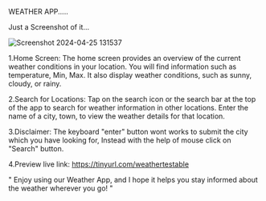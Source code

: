 WEATHER APP.....


Just a Screenshot of it...

![Screenshot 2024-04-25 131537](https://github.com/Gurukirank2024/My_Projects/assets/167998862/043c72fe-dfef-4998-99ab-b7a570b682d5)


1.Home Screen:
       The home screen provides an overview of the current weather conditions in your location.
       You will find information such as temperature, Min, Max. It also display weather conditions, such as sunny, cloudy, or rainy.

2.Search for Locations:
        Tap on the search icon or the search bar at the top of the app to search for weather information in other locations.
        Enter the name of a city, town, to view the weather details for that location.

3.Disclaimer: 
         The keyboard "enter" button wont works to submit the city which you have looking for, Instead with the help of mouse click on "Search" button.


4.Preview live link: https://tinyurl.com/weathertestable

         

 " Enjoy using our Weather App, and I hope it helps you stay informed about the weather wherever you go! "





